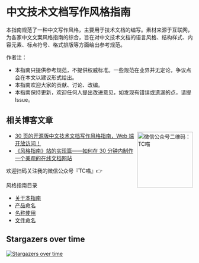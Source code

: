 # 中文技术文档写作风格指南

本指南规范了一种中文写作风格，主要用于技术文档的编写。素材来源于互联网，为各家中文文案风格指南的综合，旨在对中文技术文档的语言风格、结构样式、内容元素、标点符号、格式排版等方面给出参考规范。

作者注：
- 本指南只提供参考规范，不提供权威标准。一些规范在业界并无定论，争议点会在本文以建议形式给出。
- 本指南欢迎大家的贡献、讨论、改编。
- 本指南保持更新，欢迎任何人提出改进意见，如发现有错误或遗漏的点，请提Issue。

## 相关博客文章

<img align="right" src="https://user-images.githubusercontent.com/34495675/203534391-df72797a-76a2-4003-b330-c2a120fde9ac.png" alt="微信公众号二维码：TC喵" height="150" />


- [30 页的开源版中文技术文档写作风格指南，Web 端开放访问！](https://mp.weixin.qq.com/s/5znjT8FKJU08YS5lKFJvDA)
- [《风格指南》站的实现篇——如何在 30 分钟内制作一个美观的在线文档网站](https://mp.weixin.qq.com/s/7hfOOmhtJURewq8Fz7NhKg)

欢迎扫码关注我的微信公众号『TC喵』👉


风格指南目录
- [关于本指南](source/关于本指南.md)
- [产品命名](source/名称与命名/产品命名.md)
- [名称使用](source/名称与命名/名称使用.md)
- [文件命名](source/名称与命名/文件命名.md)




## Stargazers over time

[![Stargazers over time](https://starchart.cc/Bingboom/zh-style-guide.svg)](https://starchart.cc/Bingboom/zh-style-guide)




